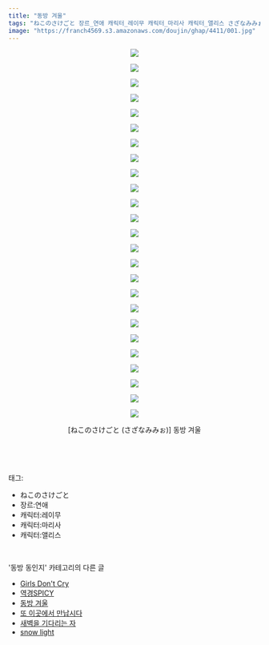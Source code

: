 ```yaml
---
title: "동방 겨울"
tags: "ねこのさけごと 장르_연애 캐릭터_레이무 캐릭터_마리사 캐릭터_앨리스 さざなみみぉ 동방_동인지"
image: "https://franch4569.s3.amazonaws.com/doujin/ghap/4411/001.jpg"
---
```

<div class="article">
<p style="text-align: center; clear: none; float: none;"><img src="{{ site.imgserver2 }}/ghap/4411/001.jpg"/></p>
<p style="text-align: center; clear: none; float: none;"><img src="{{ site.imgserver2 }}/ghap/4411/002.jpg"/></p>
<p style="text-align: center; clear: none; float: none;"><img src="{{ site.imgserver2 }}/ghap/4411/003.jpg"/></p>
<p style="text-align: center; clear: none; float: none;"><img src="{{ site.imgserver2 }}/ghap/4411/004.jpg"/></p>
<p style="text-align: center; clear: none; float: none;"><img src="{{ site.imgserver2 }}/ghap/4411/005.jpg"/></p>
<p style="text-align: center; clear: none; float: none;"><img src="{{ site.imgserver2 }}/ghap/4411/006.jpg"/></p>
<p style="text-align: center; clear: none; float: none;"><img src="{{ site.imgserver2 }}/ghap/4411/007.jpg"/></p>
<p style="text-align: center; clear: none; float: none;"><img src="{{ site.imgserver2 }}/ghap/4411/008.jpg"/></p>
<p style="text-align: center; clear: none; float: none;"><img src="{{ site.imgserver2 }}/ghap/4411/009.jpg"/></p>
<p style="text-align: center; clear: none; float: none;"><img src="{{ site.imgserver2 }}/ghap/4411/010.jpg"/></p>
<p style="text-align: center; clear: none; float: none;"><img src="{{ site.imgserver2 }}/ghap/4411/011.jpg"/></p>
<p style="text-align: center; clear: none; float: none;"><img src="{{ site.imgserver2 }}/ghap/4411/012.jpg"/></p>
<p style="text-align: center; clear: none; float: none;"><img src="{{ site.imgserver2 }}/ghap/4411/013.jpg"/></p>
<p style="text-align: center; clear: none; float: none;"><img src="{{ site.imgserver2 }}/ghap/4411/014.jpg"/></p>
<p style="text-align: center; clear: none; float: none;"><img src="{{ site.imgserver2 }}/ghap/4411/015.jpg"/></p>
<p style="text-align: center; clear: none; float: none;"><img src="{{ site.imgserver2 }}/ghap/4411/016.jpg"/></p>
<p style="text-align: center; clear: none; float: none;"><img src="{{ site.imgserver2 }}/ghap/4411/017.jpg"/></p>
<p style="text-align: center; clear: none; float: none;"><img src="{{ site.imgserver2 }}/ghap/4411/018.jpg"/></p>
<p style="text-align: center; clear: none; float: none;"><img src="{{ site.imgserver2 }}/ghap/4411/019.jpg"/></p>
<p style="text-align: center; clear: none; float: none;"><img src="{{ site.imgserver2 }}/ghap/4411/020.jpg"/></p>
<p style="text-align: center; clear: none; float: none;"><img src="{{ site.imgserver2 }}/ghap/4411/021.jpg"/></p>
<p style="text-align: center; clear: none; float: none;"><img src="{{ site.imgserver2 }}/ghap/4411/022.jpg"/></p>
<p style="text-align: center; clear: none; float: none;"><img src="{{ site.imgserver2 }}/ghap/4411/023.jpg"/></p>
<p style="text-align: center; clear: none; float: none;"><img src="{{ site.imgserver2 }}/ghap/4411/024.jpg"/></p>
<p style="text-align: center; clear: none; float: none;"><img src="{{ site.imgserver2 }}/ghap/4411/025.jpg"/></p>
<p style="text-align: center; clear: none; float: none;">[ねこのさけごと (さざなみみぉ)] 동방 겨울</p>
<p><br/></p>
</div><br/>
<div class="tagTrail">
<p>태그: </p>
<ul>
<li>ねこのさけごと</li>
<li>장르:연애</li>
<li>캐릭터:레이무</li>
<li>캐릭터:마리사</li>
<li>캐릭터:앨리스</li>
</ul>
</div><br/>
<div class="another">
<p>'동방 동인지' 카테고리의 다른 글</p>
<ul>
<li><a href="/ghap_4413">Girls Don't Cry</a></li>
<li><a href="/ghap_4412">역경SPICY</a></li>
<li><a href="/ghap_4411">동방 겨울</a></li>
<li><a href="/ghap_4410">또 이곳에서 만납시다</a></li>
<li><a href="/ghap_4409">새벽을 기다리는 자</a></li>
<li><a href="/ghap_4408">snow light</a></li>
</ul>
</div><br/>
<div class="cb_module cb_fluid">
<div class="cb_wrt cb_profile">
</div><!-- commentList close -->
</div><br/>
